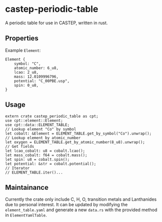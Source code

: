# castep-periodic-table
A periodic table for use in CASTEP, written in rust.

## Properties
Example `Element`:
```
Element {
    symbol: "C",
    atomic_number: 6_u8,
    lcao: 2_u8,
    mass: 12.0109996796,
    potential: "C_00PBE.usp",
    spin: 0_u8,
}

```

## Usage
```
extern crate castep_periodic_table as cpt;
use cpt::element::Element;
use cpt::data::ELEMENT_TABLE;
// Lookup element "Co" by symbol
let cobalt: &Element = ELEMENT_TABLE.get_by_symbol("Co").unwrap();
// Lookup element by atomic_number
let oxygen = ELEMENT_TABLE.get_by_atomic_number(8_u8).unwrap();
// Get fields
let lcao_cobalt: u8 = cobalt.lcao();
let mass_cobalt: f64 = cobalt.mass();
let spin: u8 = cobalt.spin();
let potential: &str = cobalt.potential();
// Iterator
// ELEMENT_TABLE.iter()...
```

## Maintainance
Currently the crate only include C, H, O, transition metals and Lanthanides due to personal interest. It can be updated by modifying the `element_table.yaml` and generate a new `data.rs` with the provided method in `ElementYamlTable`.

